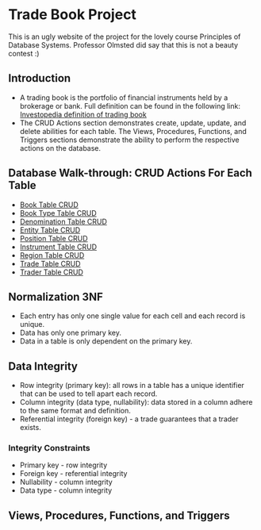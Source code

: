 # Trade Book Project
This is an ugly website of the project for the lovely course Principles of Database Systems. Professor Olmsted did say that this is not a beauty contest :)

## Introduction
- A trading book is the portfolio of financial instruments held by a brokerage or bank. Full definition can be found in the following link: [Investopedia definition of trading book](https://www.investopedia.com/terms/t/tradingbook.asp)
- The CRUD Actions section demonstrates create, update, update, and delete abilities for each table. The Views, Procedures, Functions, and Triggers sections demonstrate the ability to perform the respective actions on the database.

## Database Walk-through: CRUD Actions For Each Table
- [Book Table CRUD](http://tradebook.elainechan.xyz/book.php)
- [Book Type Table CRUD](http://tradebook.elainechan.xyz/booktype.php)
- [Denomination Table CRUD](http://tradebook.elainechan.xyz/denomination.php)
- [Entity Table CRUD](http://tradebook.elainechan.xyz/entity.php)
- [Position Table CRUD](http://tradebook.elainechan.xyz/position.php)
- [Instrument Table CRUD](http://tradebook.elainechan.xyz/instrument.php)
- [Region Table CRUD](http://tradebook.elainechan.xyz/region.php)
- [Trade Table CRUD](http://tradebook.elainechan.xyz/trade.php)
- [Trader Table CRUD](http://tradebook.elainechan.xyz/trader.php)

## Normalization 3NF
- Each entry has only one single value for each cell and each record is unique.
- Data has only one primary key.
- Data in a table is only dependent on the primary key.

## Data Integrity
- Row integrity (primary key): all rows in a table has a unique identifier that can be used to tell apart each record.
- Column integrity (data type, nullability): data stored in a column adhere to the same format and definition.
- Referential integrity (foreign key) - a trade guarantees that a trader exists.

### Integrity Constraints
- Primary key - row integrity
- Foreign key - referential integrity 
- Nullability - column integrity
- Data type - column integrity

## Views, Procedures, Functions, and Triggers
